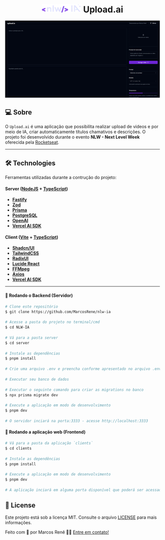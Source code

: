 <h1 align="center">
  <img
    src=".github/assets/logo.webp"
    alt="nlw ai logo"
    title="nlw ai logo"
  />
  Upload.ai
</h1>

<p>
  <img src=".github/assets/cover.png" alt="nlw-ai-cover" />
</p>

## 💻 Sobre

O `Upload.ai` é uma aplicação que possibilita realizar upload de videos e por meio de IA, criar automaticamente títulos chamativos e descrições. O projeto foi desenvolvido durante o evento **NLW - Next Level Week** oferecida pela [Rocketseat](https://www.rocketseat.com.br/).

---

## 🛠 Technologies

Ferramentas utilizadas durante a contrução do projeto:

#### **Server**  ([NodeJS](https://nodejs.org/en/)  +  [TypeScript](https://www.typescriptlang.org/))

-   **[Fastify](https://www.fastify.io/)**
-   **[Zod](https://github.com/colinhacks/zod)**
-   **[Prisma](https://www.prisma.io/)**
-   **[PostgreSQL](https://www.postgresql.org/)**
-   **[OpenAI](https://github.com/openai/openai-node)**
-   **[Vercel AI SDK](https://github.com/vercel/ai)**

#### **Client**  ([Vite](https://vitejs.dev/)  +  [TypeScript](https://www.typescriptlang.org/))

-   **[Shadcn/UI](https://ui.shadcn.com/)**
-   **[TailwindCSS](https://tailwindcss.com/)**
-   **[RadixUI](https://www.radix-ui.com/)**
-   **[Lucide React](https://lucide.dev/)**
-   **[FFMpeg](https://ffmpegwasm.netlify.app/docs/overview)**
-   **[Axios](https://github.com/axios/axios)**
-   **[Vercel AI SDK](https://github.com/vercel/ai)**

---

#### 🎲 Rodando o Backend (Servidor)

```bash
# Clone este repositório
$ git clone https://github.com/MarcosRene/nlw-ia

# Acesse a pasta do projeto no terminal/cmd
$ cd NLW-IA

# Vá para a pasta server
$ cd server

# Instale as dependências
$ pnpm install

# Crie uma arquivo .env e preencha conforme apresentado no arquivo .env.example

# Executar seu banco de dados

# Executar o seguinte comando para criar as migrations no banco
$ npx prisma migrate dev

# Execute a aplicação em modo de desenvolvimento
$ pnpm dev

# O servidor inciará na porta:3333 - acesse http://localhost:3333
```

#### 🧭 Rodando a aplicação web (Frontend)

```bash
# Vá para a pasta da aplicação `clients`
$ cd clients

# Instale as dependências
$ pnpm install

# Execute a aplicação em modo de desenvolvimento
$ pnpm dev

# A aplicação inciará em alguma porta disponível que poderá ser acessada pelo navegador
```

## 📝 License

Este projeto está sob a licença MIT. Consulte o arquivo [LICENSE](./LICENSE) para mais informações.

Feito com 💜 por Marcos Renê 👋🏽 [Entre em contato!](https://www.linkedin.com/in/marcosrene/)
